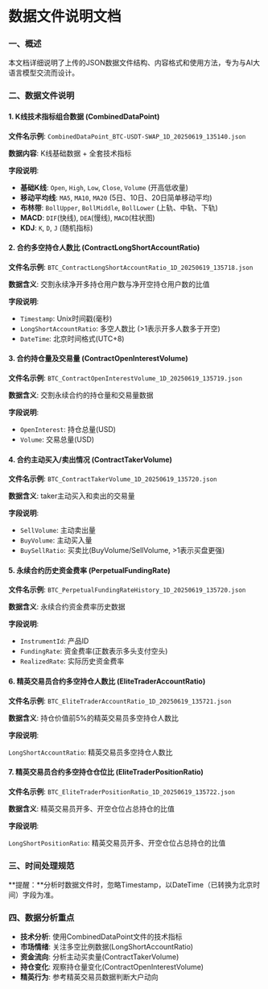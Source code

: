 # 数据文件说明文档

### 一、概述

本文档详细说明了上传的JSON数据文件结构、内容格式和使用方法，专为与AI大语言模型交流而设计。

### 二、数据文件说明

#### 1. K线技术指标组合数据 (CombinedDataPoint)
**文件名示例**: `CombinedDataPoint_BTC-USDT-SWAP_1D_20250619_135140.json`

**数据内容**: K线基础数据 + 全套技术指标

**字段说明**:

- **基础K线**: `Open`, `High`, `Low`, `Close`, `Volume` (开高低收量)
- **移动平均线**: `MA5`, `MA10`, `MA20` (5日、10日、20日简单移动平均)
- **布林带**: `BollUpper`, `BollMiddle`, `BollLower` (上轨、中轨、下轨)
- **MACD**: `DIF`(快线), `DEA`(慢线), `MACD`(柱状图)
- **KDJ**: `K`, `D`, `J` (随机指标)

#### 2. 合约多空持仓人数比 (ContractLongShortAccountRatio)
**文件名示例**: `BTC_ContractLongShortAccountRatio_1D_20250619_135718.json`

**数据含义**: 交割永续净开多持仓用户数与净开空持仓用户数的比值

**字段说明**:

- `Timestamp`: Unix时间戳(毫秒)
- `LongShortAccountRatio`: 多空人数比 (>1表示开多人数多于开空)
- `DateTime`: 北京时间格式(UTC+8)

#### 3. 合约持仓量及交易量 (ContractOpenInterestVolume)
**文件名示例**: `BTC_ContractOpenInterestVolume_1D_20250619_135719.json`

**数据含义**: 交割永续合约的持仓量和交易量数据

**字段说明**:

- `OpenInterest`: 持仓总量(USD)
- `Volume`: 交易总量(USD)

#### 4. 合约主动买入/卖出情况 (ContractTakerVolume)
**文件名示例**: `BTC_ContractTakerVolume_1D_20250619_135720.json`

**数据含义**: taker主动买入和卖出的交易量

**字段说明**:

- `SellVolume`: 主动卖出量
- `BuyVolume`: 主动买入量
- `BuySellRatio`: 买卖比(BuyVolume/SellVolume, >1表示买盘更强)

#### 5. 永续合约历史资金费率 (PerpetualFundingRate)
**文件名示例**: `BTC_PerpetualFundingRateHistory_1D_20250619_135720.json`

**数据含义**: 永续合约资金费率历史数据

**字段说明**:

- `InstrumentId`: 产品ID
- `FundingRate`: 资金费率(正数表示多头支付空头)
- `RealizedRate`: 实际历史资金费率

#### 6. 精英交易员合约多空持仓人数比 (EliteTraderAccountRatio)
**文件名示例**: `BTC_EliteTraderAccountRatio_1D_20250619_135721.json`

**数据含义**: 持仓价值前5%的精英交易员多空持仓人数比

**字段说明**:

`LongShortAccountRatio`: 精英交易员多空持仓人数比

#### 7. 精英交易员合约多空持仓仓位比 (EliteTraderPositionRatio)
**文件名示例**: `BTC_EliteTraderPositionRatio_1D_20250619_135722.json`

**数据含义**: 精英交易员开多、开空仓位占总持仓的比值

**字段说明**:

`LongShortPositionRatio`:  精英交易员开多、开空仓位占总持仓的比值

### 三、时间处理规范

**提醒：**分析时数据文件时，忽略Timestamp，以DateTime（已转换为北京时间）字段为准。

### 四、数据分析重点

- **技术分析**: 使用CombinedDataPoint文件的技术指标
- **市场情绪**: 关注多空比例数据(LongShortAccountRatio)
- **资金流向**: 分析主动买卖量(ContractTakerVolume)
- **持仓变化**: 观察持仓量变化(ContractOpenInterestVolume)
- **精英行为**: 参考精英交易员数据判断大户动向

